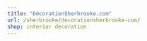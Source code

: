 ```yaml
---
title: "DécorationSherbrooke.com"
url: /sherbrooke/decorationsherbrooke-com/
shop: interior decoration
---
```

